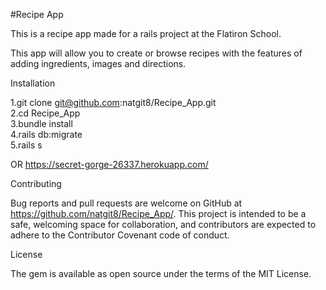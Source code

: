 #Recipe App

This is a recipe app made for a rails project at the Flatiron School.

This app will allow you to create or browse recipes with the features of adding ingredients, images and directions.

Installation

1.git clone git@github.com:natgit8/Recipe_App.git <br />
2.cd Recipe_App <br />
3.bundle install <br />
4.rails db:migrate <br />
5.rails s <br />

OR 
https://secret-gorge-26337.herokuapp.com/ 

Contributing

Bug reports and pull requests are welcome on GitHub at https://github.com/natgit8/Recipe_App/. This project is intended to be a safe, welcoming space for collaboration, and contributors are expected to adhere to the Contributor Covenant code of conduct.

License

The gem is available as open source under the terms of the MIT License.
